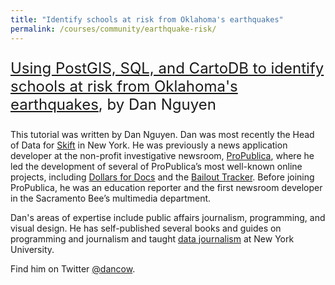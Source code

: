 ```yaml
---
title: "Identify schools at risk from Oklahoma's earthquakes"
permalink: /courses/community/earthquake-risk/
---
```


<div style="font-size: 24px; margin: 25px 0px;"><a href="http://2015.padjo.org/tutorials/mapping/077-ok-schools-quakes/">Using PostGIS, SQL, and CartoDB to identify schools at risk from Oklahoma's earthquakes</a>, by Dan Nguyen</div>

<div class="Lesson-info">
<p>This tutorial was written by Dan Nguyen. Dan was most recently the Head of Data for <a href="http://skift.com/">Skift</a> in New York. He was previously a news application developer at the non-profit investigative newsroom, <a href="http://www.propublica.org/">ProPublica</a>, where he led the development of several of ProPublica’s most well-known online projects, including <a href="http://projects.propublica.org/docdollars/">Dollars for Docs</a> and the <a href="http://projects.propublica.org/bailout/">Bailout Tracker</a>. Before joining ProPublica, he was an education reporter and the first newsroom developer in the Sacramento Bee’s multimedia department.</p>

<p>Dan's areas of expertise include public affairs journalism, programming, and visual design. He has self-published several books and guides on programming and journalism and taught <a href="http://www.smalldatajournalism.com/">data journalism</a> at New York University.</p>

<p>Find him on Twitter <a href="https://twitter.com/dancow">@dancow</a>.</p>
</div>
